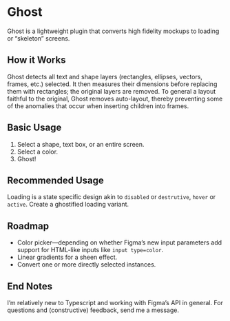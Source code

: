 # Ghost
Ghost is a lightweight plugin that converts high fidelity mockups to loading or “skeleton” screens.

## How it Works
Ghost detects all text and shape layers (rectangles, ellipses, vectors, frames, etc.) selected. It then measures their dimensions before replacing them with rectangles; the original layers are removed.
To general a layout faithful to the original, Ghost removes auto-layout, thereby preventing some of the anomalies that occur when inserting children into frames.

## Basic Usage
1. Select a shape, text box, or an entire screen.
2. Select a color.
3. Ghost!

## Recommended Usage
Loading is a state specific design akin to `disabled` or `destrutive`, `hover` or `active`. Create a ghostified loading variant.

## Roadmap
- Color picker—depending on whether Figma’s new input parameters add support for HTML-like inputs like `input type=color`.
- Linear gradients for a sheen effect.
- Convert one or more directly selected instances.

## End Notes
I’m relatively new to Typescript and working with Figma’s API in general. For questions and (constructive) feedback, send me a message.